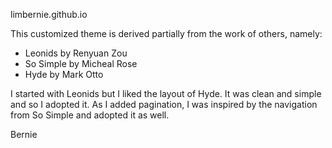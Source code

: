 limbernie.github.io

This customized theme is derived partially from the work of others, namely:

* Leonids by Renyuan Zou
* So Simple by Micheal Rose
* Hyde by Mark Otto

I started with Leonids but I liked the layout of Hyde. It was clean and 
simple and so I adopted it. As I added pagination, I was inspired by the 
navigation from So Simple and adopted it as well.

Bernie
